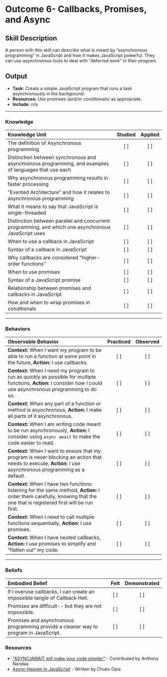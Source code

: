 # Outcome 6- Callbacks, Promises, and Async

## Skill Description
A person with this skill can describe what is meant by “asynchronous programming” in JavaScript and how it makes JavaScript powerful. They can use asynchronous tools to deal with “deferred work” in their program.


## Output
- **Task:** Create a simple JavaScript program that runs a task asynchronously in the background.
- **Resources:** Use promises (and/or conditionals) as appropriate. 
- **Include:** n/a

-------

### Knowledge

| Knowledge Unit   |      Studied      | Applied |
|:-------------|:------------------:|:--------:|
| The definition of Asynchronous programming |   [ ]   |   [ ] |
| Distinction between synchronous and asynchronous programming, and examples of languages that use each |   [ ]   |   [ ] |
| Why asynchronous programming results in faster processing  |   [ ]   |   [ ] |
| “Evented Architecture” and how it relates to asynchronous programming |   [ ]   |   [ ] |
| What it means to say that JavaScript is single-threaded |   [ ]   |   [ ] |
| Distinction between parallel and concurrent programming, and which one asynchronous JavaScript uses |   [ ]   |   [ ] |
| When to use a callback in JavaScript |   [ ]   |   [ ] |
| Syntax of a callback in JavaScript |   [ ]   |   [ ] |
| Why callbacks are considered “higher-order functions” |   [ ]   |   [ ] |
| When to use promises |   [ ]   |   [ ] |
| Syntax of a JavaScript promise |   [ ]   |   [ ] |
| Relationship between promises and callbacks in JavaScript |   [ ]   |   [ ] |
| How and when to wrap promises in conditionals |   [ ]   |   [ ] |


-------

### Behaviors

| Observable Behavior   |      Practiced      | Observed |
|:-------------|:------------------:|:--------:|
| **Context:** When I want my program to be able to run a function at some point in the future, **Action:** I use callbacks. |   [ ]   |   [ ] |
| **Context:** When I need my program to run as quickly as possible for multiple functions, **Action:** I consider how I could use asynchronous programming to do so. |   [ ]   |   [ ] |
| **Context:** When any part of a function or method is asynchronous, **Action:** I make all parts of it asynchronous. |   [ ]   |   [ ] |
| **Context:** When I am writing code meant to be run asynchronously, **Action:** I consider using `async await` to make the code easier to read. |   [ ]   |   [ ] |
| **Context:** When I want to ensure that my program is never blocking an action that needs to execute, **Action:** I use asynchronous programming as a default. |   [ ]   |   [ ] |
| **Context:** When I have two functions listening for the same method, **Action:** I order them carefully, knowing that the one that is registered first will be run first. |   [ ]   |   [ ] |
| **Context:** When I need to call multiple functions sequentially, **Action:** I use promises. |   [ ]   |   [ ] |
| **Context:** When I have nested callbacks, **Action:** I use promises to simplify and “flatten out” my code. |   [ ]   |   [ ] |


-------

### Beliefs

| Embodied Belief   |      Felt      | Demonstrated |
|:-------------|:------------------:|:--------:|
| If I overuse callbacks, I can create an impossible tangle of Callback Hell. |   [ ]   |   [ ] |
| Promises are difficult-- but they are not impossible. |   [ ]   |   [ ] |
| Promises and asynchronous programming provide a cleaner way to program in JavaScript. |   [ ]   |   [ ] |


### Resources

- ["ASYNC/AWAIT will make your code simpler"](https://blog.patricktriest.com/what-is-async-await-why-should-you-care/) - Contributed by Anthony Nandaa
- [Async Heaven In JavaScript](https://medium.com/backticks-tildes/async-heaven-in-javascript-bdc3a45af980) - Written by Chuks Opia

